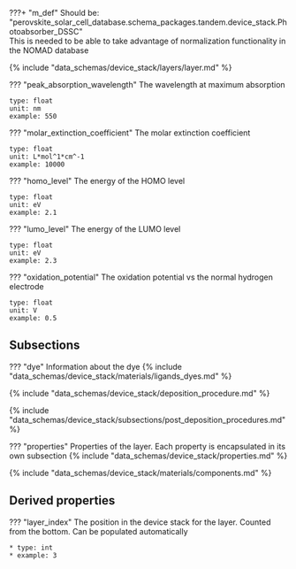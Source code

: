 ???+ "m_def"
    Should be: "perovskite_solar_cell_database.schema_packages.tandem.device_stack.Photoabsorber_DSSC" <br>
    This is needed to be able to take advantage of normalization functionality in the NOMAD database

<!-- ### Layer -->
{% include "data_schemas/device_stack/layers/layer.md" %}   

??? "peak_absorption_wavelength"
    The wavelength at maximum absorption 

    type: float
    unit: nm
    example: 550

??? "molar_extinction_coefficient"
    The molar extinction coefficient

    type: float
    unit: L*mol^1*cm^-1
    example: 10000    

??? "homo_level"
    The energy of the HOMO level

    type: float
    unit: eV
    example: 2.1 

??? "lumo_level"
    The energy of the LUMO level

    type: float
    unit: eV
    example: 2.3

??? "oxidation_potential"
    The oxidation potential vs the normal hydrogen electrode

    type: float
    unit: V
    example: 0.5

## Subsections
??? "dye"
    Information about the dye
    {% include "data_schemas/device_stack/materials/ligands_dyes.md" %}

<!-- ### Deposition procedure -->
{% include "data_schemas/device_stack/deposition_procedure.md" %}             

<!-- ### Post deposition procedure -->
{% include "data_schemas/device_stack/subsections/post_deposition_procedures.md" %} 

<!-- ### Layer properties -->
??? "properties"
    Properties of the layer. Each property is encapsulated in its own subsection
    {% include "data_schemas/device_stack/properties.md" %}

<!-- ### Components in layer -->
{% include "data_schemas/device_stack/materials/components.md" %}

## Derived properties
??? "layer_index"
    The position in the device stack for the layer. Counted from the bottom. Can be populated automatically 

    * type: int
    * example: 3  